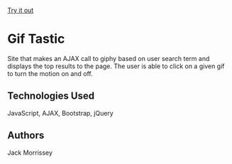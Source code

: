 [Try it out](https://jckmrrssy.github.io/GifTastic/)

# Gif Tastic

Site that makes an AJAX call to giphy based on user search term and displays the top results to the page. The user is able to click on a given gif to turn the motion on and off. 

## Technologies Used

JavaScript, AJAX, Bootstrap, jQuery 

## Authors
Jack Morrissey

